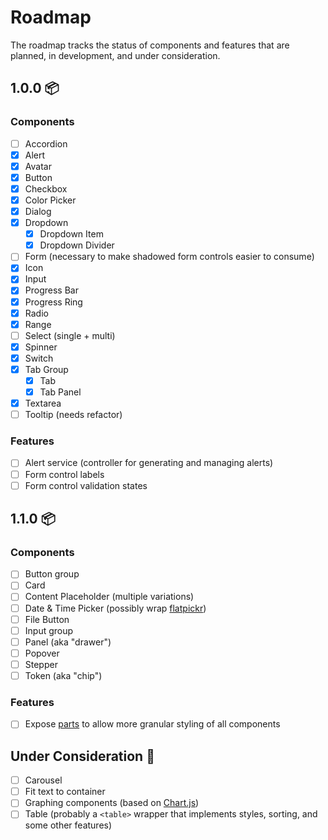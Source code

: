# Roadmap

The roadmap tracks the status of components and features that are planned, in development, and under consideration.

## 1.0.0 📦

### Components

- [ ] Accordion
- [x] Alert
- [x] Avatar
- [x] Button
- [x] Checkbox
- [x] Color Picker
- [x] Dialog
- [x] Dropdown
  - [x] Dropdown Item
  - [x] Dropdown Divider
- [ ] Form (necessary to make shadowed form controls easier to consume)
- [x] Icon
- [x] Input
- [x] Progress Bar
- [x] Progress Ring
- [x] Radio
- [x] Range
- [ ] Select (single + multi)
- [x] Spinner
- [x] Switch
- [x] Tab Group
  - [x] Tab
  - [x] Tab Panel
- [x] Textarea
- [ ] Tooltip (needs refactor)

### Features

- [ ] Alert service (controller for generating and managing alerts)
- [ ] Form control labels
- [ ] Form control validation states

## 1.1.0 📦

### Components

- [ ] Button group
- [ ] Card
- [ ] Content Placeholder (multiple variations)
- [ ] Date & Time Picker (possibly wrap [flatpickr](https://flatpickr.js.org/))
- [ ] File Button
- [ ] Input group
- [ ] Panel (aka "drawer")
- [ ] Popover
- [ ] Stepper
- [ ] Token (aka "chip")

### Features

- [ ] Expose [parts](https://developer.mozilla.org/en-US/docs/Web/CSS/::part) to allow more granular styling of all components

## Under Consideration 🤔

- [ ] Carousel
- [ ] Fit text to container
- [ ] Graphing components (based on [Chart.js](https://www.chartjs.org/))
- [ ] Table (probably a `<table>` wrapper that implements styles, sorting, and some other features)
